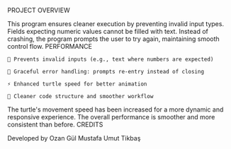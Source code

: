 PROJECT OVERVIEW

This program ensures cleaner execution by preventing invalid input types. Fields expecting numeric values cannot be filled with text. Instead of crashing, the program prompts the user to try again, maintaining smooth control flow.
PERFORMANCE

    🚫 Prevents invalid inputs (e.g., text where numbers are expected)

    🔁 Graceful error handling: prompts re-entry instead of closing

    ⚡ Enhanced turtle speed for better animation

    🧼 Cleaner code structure and smoother workflow

The turtle's movement speed has been increased for a more dynamic and responsive experience. The overall performance is smoother and more consistent than before.
CREDITS

Developed by
Ozan Gül
Mustafa Umut   Tikbaş

  
  
